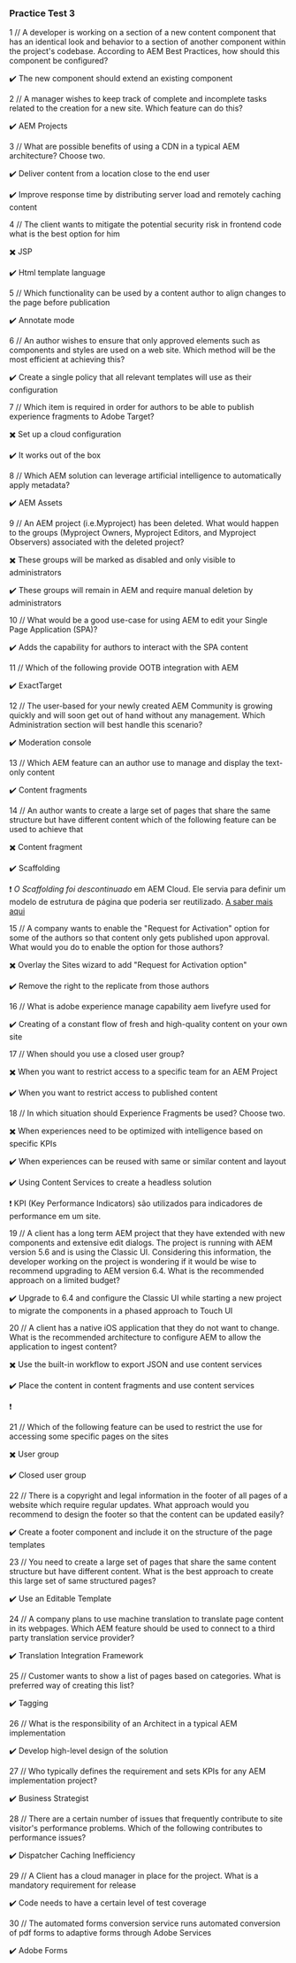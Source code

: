 ### Practice Test 3

1 // A developer is working on a section of a new content component that has an identical look and behavior to a section of another component within the project's codebase. According to AEM Best Practices, how should this component be configured?

:heavy_check_mark: The new component should extend an existing component

2 // A manager wishes to keep track of complete and incomplete tasks related to the creation for a new site. Which feature can do this?

:heavy_check_mark: AEM Projects

3 // What are possible benefits of using a CDN in a typical AEM architecture? Choose two.

:heavy_check_mark: Deliver content from a location close to the end user

:heavy_check_mark: Improve response time by distributing server load and remotely caching content

4 // The client wants to mitigate the potential security risk in frontend code what is the best option for him

:heavy_multiplication_x: JSP

:heavy_check_mark: Html template language

5 // Which functionality can be used by a content author to align changes to the page before publication

:heavy_check_mark: Annotate mode

6 // An author wishes to ensure that only approved elements such as components and styles are used on a web site. Which method will be the most efficient at achieving this?

:heavy_check_mark: Create a single policy that all relevant templates will use as their configuration

7 // Which item is required in order for authors to be able to publish experience fragments to Adobe Target?

:heavy_multiplication_x: Set up a cloud configuration

:heavy_check_mark: It works out of the box

8 // Which AEM solution can leverage artificial intelligence to automatically apply metadata?

:heavy_check_mark: AEM Assets

9 // An AEM project (i.e.Myproject) has been deleted. What would happen to the groups (Myproject Owners, Myproject Editors, and Myproject Observers) associated with the deleted project?

:heavy_multiplication_x: These groups will be marked as disabled and only visible to administrators

:heavy_check_mark: These groups will remain in AEM and require manual deletion by administrators

10 // What would be a good use-case for using AEM to edit your Single Page Application (SPA)?

:heavy_check_mark: Adds the capability for authors to interact with the SPA content

11 // Which of the following provide OOTB integration with AEM

:heavy_check_mark: ExactTarget

12 // The user-based for your newly created AEM Community is growing quickly and will soon get out of hand without any management. Which Administration section will best handle this scenario?

:heavy_check_mark: Moderation console

13 // Which AEM feature can an author use to manage and display the text-only content

:heavy_check_mark: Content fragments

14 // An author wants to create a large set of pages that share the same structure but have different content which of the following feature can be used to achieve that

:heavy_multiplication_x: Content fragment

:heavy_check_mark: Scaffolding

❗ *O Scaffolding foi descontinuado* em AEM Cloud. Ele servia para definir um modelo de estrutura de página que poderia ser reutilizado. [A saber mais aqui](https://experienceleague.adobe.com/docs/experience-manager-65/classic-ui/siteandpage/classic-feature-scaffolding.html?lang=en)

15 // A company wants to enable the "Request for Activation" option for some of the authors so that content only gets published upon approval. What would you do to enable the option for those authors?

:heavy_multiplication_x: Overlay the Sites wizard to add "Request for Activation option"

:heavy_check_mark: Remove the right to the replicate from those authors

16 // What is adobe experience manage capability aem livefyre used for

:heavy_check_mark: Creating of a constant flow of fresh and high-quality content on your own site

17 // When should you use a closed user group?

:heavy_multiplication_x: When you want to restrict access to a specific team for an AEM Project

:heavy_check_mark: When you want to restrict access to published content

18 // In which situation should Experience Fragments be used? Choose two.

:heavy_multiplication_x: When experiences need to be optimized with intelligence based on specific KPIs

:heavy_check_mark: When experiences can be reused with same or similar content and layout

:heavy_check_mark: Using Content Services to create a headless solution

❗ KPI (Key Performance Indicators) são utilizados para indicadores de performance em um site.

19 // A client has a long term AEM project that they have extended with new components and extensive edit dialogs. The project is running with AEM version 5.6 and is using the Classic UI. Considering this information, the developer working on the project is wondering if it would be wise to recommend upgrading to AEM version 6.4. What is the recommended approach on a limited budget?

:heavy_check_mark: Upgrade to 6.4 and configure the Classic UI while starting a new project to migrate the components in a phased approach to Touch UI

20 // A client has a native iOS application that they do not want to change. What is the recommended architecture to configure AEM to allow the application to ingest content?

:heavy_multiplication_x: Use the built-in workflow to export JSON and use content services

:heavy_check_mark: Place the content in content fragments and use content services

❗ 

21 // Which of the following feature can be used to restrict the use for accessing some specific pages on the sites

:heavy_multiplication_x: User group

:heavy_check_mark: Closed user group

22 // There is a copyright and legal information in the footer of all pages of a website which require regular updates. What approach would you recommend to design the footer so that the content can be updated easily?

:heavy_check_mark: Create a footer component and include it on the structure of the page templates

23 // You need to create a large set of pages that share the same content structure but have different content. What is the best approach to create this large set of same structured pages?

:heavy_check_mark: Use an Editable Template

24 // A company plans to use machine translation to translate page content in its webpages. Which AEM feature should be used to connect to a third party translation service provider?

:heavy_check_mark: Translation Integration Framework

25 // Customer wants to show a list of pages based on categories. What is preferred way of creating this list?

:heavy_check_mark: Tagging

26 // What is the responsibility of an Architect in a typical AEM implementation

:heavy_check_mark: Develop high-level design of the solution

27 // Who typically defines the requirement and sets KPIs for any AEM implementation project?

:heavy_check_mark: Business Strategist

28 // There are a certain number of issues that frequently contribute to site visitor's performance problems. Which of the following contributes to performance issues?

:heavy_check_mark: Dispatcher Caching Inefficiency

29 // A Client has a cloud manager in place for the project. What is a mandatory requirement for release

:heavy_check_mark: Code needs to have a certain level of test coverage

30 // The automated forms conversion service runs automated conversion of pdf forms to adaptive forms through Adobe Services

:heavy_check_mark: Adobe Forms